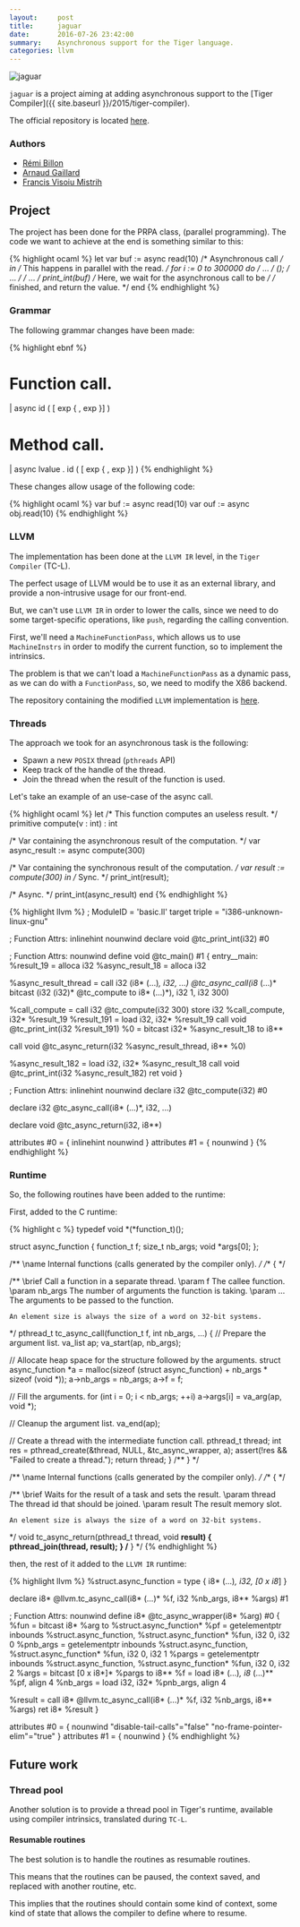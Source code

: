 ```yaml
---
layout:     post
title:      jaguar
date:       2016-07-26 23:42:00
summary:    Asynchronous support for the Tiger language.
categories: llvm
---
```


![jaguar](https://raw.githubusercontent.com/thegameg/jaguar/master/resources/logo.png)

`jaguar` is a project aiming at adding asynchronous support to the
[Tiger Compiler]({{ site.baseurl }}/2015/tiger-compiler).

The official repository is located [here](https://github.com/thegameg/jaguar).

### Authors

* [Rémi Billon](https://github.com/HunterB06)
* [Arnaud Gaillard](https://github.com/Jambonino)
* [Francis Visoiu Mistrih](https://github.com/thegameg)

## Project

The project has been done for the PRPA class, (parallel programming). The code
we want to achieve at the end is something similar to this:

{% highlight ocaml %}
let
  var buf := async read(10) /* Asynchronous call */
in                          /* This happens in parallel with the read.       */
  for i := 0 to 300000 do   /* ...                                           */
    ();                     /* ...                                           */
                            /* ...                                           */
  print_int(buf)            /* Here, we wait for the asynchronous call to be */
                            /* finished, and return the value.               */
end
{% endhighlight %}

### Grammar

The following grammar changes have been made:

{% highlight ebnf %}
# Function call.
| async id ( [ exp { , exp }] )
# Method call.
| async lvalue . id ( [ exp { , exp }] )
{% endhighlight %}

These changes allow usage of the following code:

{% highlight ocaml %}
var buf := async read(10)
var ouf := async obj.read(10)
{% endhighlight %}

### LLVM

The implementation has been done at the `LLVM IR` level, in the
`Tiger Compiler` (TC-L).

The perfect usage of LLVM would be to use it as an external library, and
provide a non-intrusive usage for our front-end.

But, we can't use `LLVM IR` in order to lower the calls, since we need to do
some target-specific operations, like `push`, regarding the calling convention.

First, we'll need a `MachineFunctionPass`, which allows us to use
`MachineInstrs` in order to modify the current function, so to implement the
intrinsics.

The problem is that we can't load a `MachineFunctionPass` as a dynamic pass,
as we can do with a `FunctionPass`, so, we need to modify the X86 backend.

The repository containing the modified `LLVM` implementation is
[here](https://github.com/thegameg/llvm/tree/jaguar).

### Threads

The approach we took for an asynchronous task is the following:

* Spawn a new `POSIX` thread (`pthreads` API)
* Keep track of the handle of the thread.
* Join the thread when the result of the function is used.

Let's take an example of an use-case of the async call.

{% highlight ocaml %}
let
  /* This function computes an useless result. */
  primitive compute(v : int) : int

  /* Var containing the asynchronous result of the computation. */
  var async_result := async compute(300)

  /* Var containing the synchronous result of the computation. */
  var result := compute(300)
in
  /* Sync. */
  print_int(result);

  /* Async. */
  print_int(async_result)
end
{% endhighlight %}

{% highlight llvm %}
; ModuleID = 'basic.ll'
target triple = "i386-unknown-linux-gnu"

; Function Attrs: inlinehint nounwind
declare void @tc_print_int(i32) #0

; Function Attrs: nounwind
define void @tc_main() #1 {
entry__main:
  %result_19 = alloca i32
  %async_result_18 = alloca i32

  %async_result_thread = call i32 (i8* (...)*, i32, ...) @tc_async_call(i8* (...)* bitcast (i32 (i32)* @tc_compute to i8* (...)*), i32 1, i32 300)

  %call_compute = call i32 @tc_compute(i32 300)
  store i32 %call_compute, i32* %result_19
  %result_191 = load i32, i32* %result_19
  call void @tc_print_int(i32 %result_191)
  %0 = bitcast i32* %async_result_18 to i8**

  call void @tc_async_return(i32 %async_result_thread, i8** %0)

  %async_result_182 = load i32, i32* %async_result_18
  call void @tc_print_int(i32 %async_result_182)
  ret void
}

; Function Attrs: inlinehint nounwind
declare i32 @tc_compute(i32) #0

declare i32 @tc_async_call(i8* (...)*, i32, ...)

declare void @tc_async_return(i32, i8**)

attributes #0 = { inlinehint nounwind }
attributes #1 = { nounwind }
{% endhighlight %}

### Runtime

So, the following routines have been added to the runtime:

First, added to the C runtime:

{% highlight c %}
typedef void *(*function_t)();

struct async_function
{
  function_t f;
  size_t nb_args;
  void *args[0];
};

/** \name Internal functions (calls generated by the compiler only). */
/** \{ */

/** \brief Call a function in a separate thread.
    \param f       The callee function.
    \param nb_args The number of arguments the function is taking.
    \param ...     The arguments to be passed to the function.

    An element size is always the size of a word on 32-bit systems.
*/
pthread_t tc_async_call(function_t f, int nb_args, ...)
{
  // Prepare the argument list.
  va_list ap;
  va_start(ap, nb_args);

  // Allocate heap space for the structure followed by the arguments.
  struct async_function *a = malloc(sizeof (struct async_function)
                                    + nb_args * sizeof (void *));
  a->nb_args = nb_args;
  a->f = f;

  // Fill the arguments.
  for (int i = 0; i < nb_args; ++i)
    a->args[i] = va_arg(ap, void *);

  // Cleanup the argument list.
  va_end(ap);

  // Create a thread with the intermediate function call.
  pthread_t thread;
  int res = pthread_create(&thread, NULL, &tc_async_wrapper, a);
  assert(!res && "Failed to create a thread.");
  return thread;
}
/** \} */

/** \name Internal functions (calls generated by the compiler only). */
/** \{ */

/** \brief Waits for the result of a task and sets the result.
    \param thread  The thread id that should be joined.
    \param result  The result memory slot.

    An element size is always the size of a word on 32-bit systems.
*/
void tc_async_return(pthread_t thread, void **result)
{
  pthread_join(thread, result);
}
/** \} */
{% endhighlight %}

then, the rest of it added to the `LLVM IR` runtime:

{% highlight llvm %}
%struct.async_function = type { i8* (...)*, i32, [0 x i8*] }

declare i8* @llvm.tc_async_call(i8* (...)* %f, i32 %nb_args, i8** %args) #1

; Function Attrs: nounwind
define i8* @tc_async_wrapper(i8* %arg) #0 {
  %fun = bitcast i8* %arg to %struct.async_function*
  %pf = getelementptr inbounds %struct.async_function,
             %struct.async_function* %fun, i32 0, i32 0
  %pnb_args = getelementptr inbounds %struct.async_function,
             %struct.async_function* %fun, i32 0, i32 1
  %pargs = getelementptr inbounds %struct.async_function,
             %struct.async_function* %fun, i32 0, i32 2
  %args = bitcast [0 x i8*]* %pargs to i8**
  %f = load i8* (...)*, i8* (...)** %pf, align 4
  %nb_args = load i32, i32* %pnb_args, align 4

  %result = call i8* @llvm.tc_async_call(i8* (...)* %f, i32 %nb_args,
                                          i8** %args)
  ret i8* %result
}

attributes #0 = { nounwind "disable-tail-calls"="false" "no-frame-pointer-elim"="true" }
attributes #1 = { nounwind }
{% endhighlight %}

## Future work

### Thread pool

Another solution is to provide a thread pool in Tiger's runtime, available
using compiler intrinsics, translated during `TC-L`.

#### Resumable routines

The best solution is to handle the routines as resumable routines.

This means that the routines can be paused, the context saved, and replaced
with another routine, etc.

This implies that the routines should contain some kind of context, some kind
of state that allows the compiler to define where to resume.
